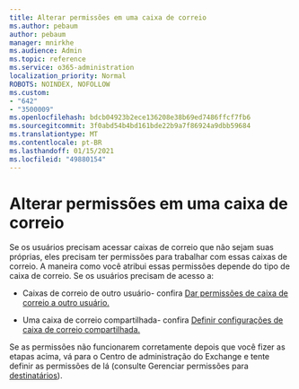 ```yaml
---
title: Alterar permissões em uma caixa de correio
ms.author: pebaum
author: pebaum
manager: mnirkhe
ms.audience: Admin
ms.topic: reference
ms.service: o365-administration
localization_priority: Normal
ROBOTS: NOINDEX, NOFOLLOW
ms.custom:
- "642"
- "3500009"
ms.openlocfilehash: bdcb04923b2ece136208e38b69ed7486ffcf7fb6
ms.sourcegitcommit: 3f0abd54b4bd161bde22b9a7f86924a9dbb59684
ms.translationtype: MT
ms.contentlocale: pt-BR
ms.lasthandoff: 01/15/2021
ms.locfileid: "49880154"
---
```

# <a name="changing-permissions-on-a-mailbox"></a>Alterar permissões em uma caixa de correio

Se os usuários precisam acessar caixas de correio que não sejam suas próprias, eles precisam ter permissões para trabalhar com essas caixas de correio. A maneira como você atribui essas permissões depende do tipo de caixa de correio. Se os usuários precisam de acesso a:
  
- Caixas de correio de outro usuário- confira [Dar permissões de caixa de correio a outro usuário.](https://docs.microsoft.com/microsoft-365/admin/add-users/give-mailbox-permissions-to-another-user)
    
- Uma caixa de correio compartilhada- confira [Definir configurações de caixa de correio compartilhada.](https://docs.microsoft.com/microsoft-365/admin/email/configure-a-shared-mailbox#add-or-remove-members)
    
Se as permissões não funcionarem corretamente depois que você fizer as etapas acima, vá para o Centro de administração do Exchange e tente definir as permissões de lá (consulte Gerenciar permissões para [destinatários](https://technet.microsoft.com/library/jj919240%28v=exchg.150%29.aspx)).
  
